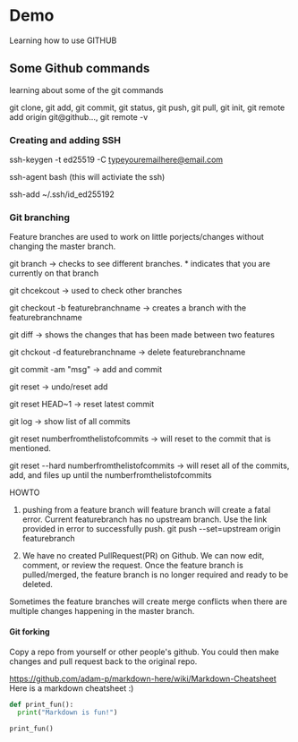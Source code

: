 # Demo

Learning how to use GITHUB

## Some Github commands

learning about some of the git commands

git clone, git add, git commit, git status, git push, git pull, git init, git remote add origin git@github..., git remote -v

### Creating and adding SSH

ssh-keygen -t ed25519 -C typeyouremailhere@email.com

ssh-agent bash   (this will activiate the ssh)

ssh-add ~/.ssh/id_ed255192

### Git branching

Feature branches are used to work on little porjects/changes without changing the master branch. 

git branch -> checks to see different branches. * indicates that you are currently on that branch

git chcekcout -> used to check other branches

git checkout -b featurebranchname -> creates a branch with the featurebranchname

git diff -> shows the changes that has been made between two features

git chckout -d featurebranchname  -> delete featurebranchname

git commit -am "msg" -> add and commit

git reset -> undo/reset add

git reset HEAD~1 -> reset latest commit

git log -> show list of all commits

git reset numberfromthelistofcommits -> will reset to the commit that is mentioned.

git reset --hard numberfromthelistofcommits -> will reset all of the commits, add, and files up until the numberfromthelistofcommits

HOWTO
1.  pushing from a feature branch will feature branch will create a fatal error. Current featurebranch has no upstream branch. Use the link provided in error to successfully push.  git push --set=upstream origin featurebranch

2. We have no created PullRequest(PR) on Github. We can now edit, comment, or review the request. Once the feature branch is pulled/merged, the feature branch is no longer required and ready to be deleted.

Sometimes the feature branches will create merge conflicts when there are multiple changes happening in the master branch.

#### Git forking

Copy a repo from yourself or other people's github. You could then make changes and pull request back to the original repo.


https://github.com/adam-p/markdown-here/wiki/Markdown-Cheatsheet
Here is a markdown cheatsheet :) 

```python
def print_fun():
  print("Markdown is fun!")

print_fun()
```
